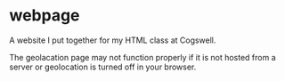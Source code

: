 # webpage

A website I put together for my HTML class at Cogswell. 

The geolacation page may not function properly if it is not 
hosted from a server or geolocation is turned off in your browser. 
